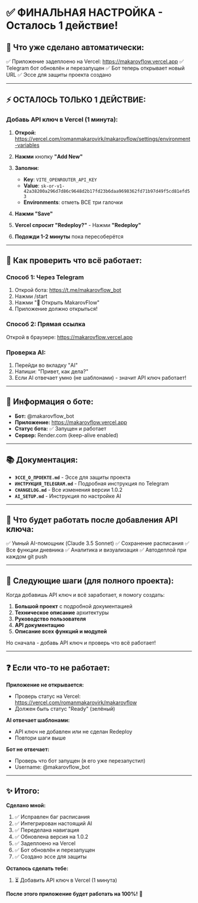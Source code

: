 # ✅ ФИНАЛЬНАЯ НАСТРОЙКА - Осталось 1 действие!

## 🎉 Что уже сделано автоматически:

✅ Приложение задеплоено на Vercel: https://makarovflow.vercel.app
✅ Telegram бот обновлён и перезапущен
✅ Бот теперь открывает новый URL
✅ Эссе для защиты проекта создано

---

## ⚡ ОСТАЛОСЬ ТОЛЬКО 1 ДЕЙСТВИЕ:

### Добавь API ключ в Vercel (1 минута):

1. **Открой:** https://vercel.com/romanmakarovirk/makarovflow/settings/environment-variables

2. **Нажми** кнопку **"Add New"**

3. **Заполни:**
   - **Key**: `VITE_OPENROUTER_API_KEY`
   - **Value**: `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`
   - **Environments**: отметь ВСЕ три галочки

4. **Нажми "Save"**

5. **Vercel спросит "Redeploy?"** - Нажми **"Redeploy"**

6. **Подожди 1-2 минуты** пока пересоберётся

---

## 🧪 Как проверить что всё работает:

### Способ 1: Через Telegram
1. Открой бота: https://t.me/makarovflow_bot
2. Нажми /start
3. Нажми "🚀 Открыть MakarovFlow"
4. Приложение должно открыться!

### Способ 2: Прямая ссылка
Открой в браузере: https://makarovflow.vercel.app

### Проверка AI:
1. Перейди во вкладку "AI"
2. Напиши: "Привет, как дела?"
3. Если AI отвечает умно (не шаблонами) - значит API ключ работает!

---

## 📱 Информация о боте:

- **Бот:** @makarovflow_bot
- **Приложение:** https://makarovflow.vercel.app
- **Статус бота:** ✅ Запущен и работает
- **Сервер:** Render.com (keep-alive enabled)

---

## 📚 Документация:

- **`ЭССЕ_О_ПРОЕКТЕ.md`** - Эссе для защиты проекта
- **`ИНСТРУКЦИЯ_TELEGRAM.md`** - Подробная инструкция по Telegram
- **`CHANGELOG.md`** - Все изменения версии 1.0.2
- **`AI_SETUP.md`** - Инструкция по настройке AI

---

## 🚀 Что будет работать после добавления API ключа:

✅ Умный AI-помощник (Claude 3.5 Sonnet)
✅ Сохранение расписания
✅ Все функции дневника
✅ Аналитика и визуализация
✅ Автодеплой при каждом git push

---

## 🎯 Следующие шаги (для полного проекта):

Когда добавишь API ключ и всё заработает, я помогу создать:

1. **Большой проект** с подробной документацией
2. **Техническое описание** архитектуры
3. **Руководство пользователя**
4. **API документацию**
5. **Описание всех функций и модулей**

Но сначала - добавь API ключ и проверь что всё работает!

---

## ❓ Если что-то не работает:

**Приложение не открывается:**
- Проверь статус на Vercel: https://vercel.com/romanmakarovirk/makarovflow
- Должен быть статус "Ready" (зелёный)

**AI отвечает шаблонами:**
- API ключ не добавлен или не сделан Redeploy
- Повтори шаги выше

**Бот не отвечает:**
- Проверь что бот запущен (я его уже перезапустил)
- Username: @makarovflow_bot

---

## ✨ Итого:

**Сделано мной:**
1. ✅ Исправлен баг расписания
2. ✅ Интегрирован настоящий AI
3. ✅ Переделана навигация
4. ✅ Обновлена версия на 1.0.2
5. ✅ Задеплоено на Vercel
6. ✅ Бот обновлён и перезапущен
7. ✅ Создано эссе для защиты

**Осталось сделать тебе:**
1. ⏳ Добавить API ключ в Vercel (1 минута)

**После этого приложение будет работать на 100%!** 🎉
